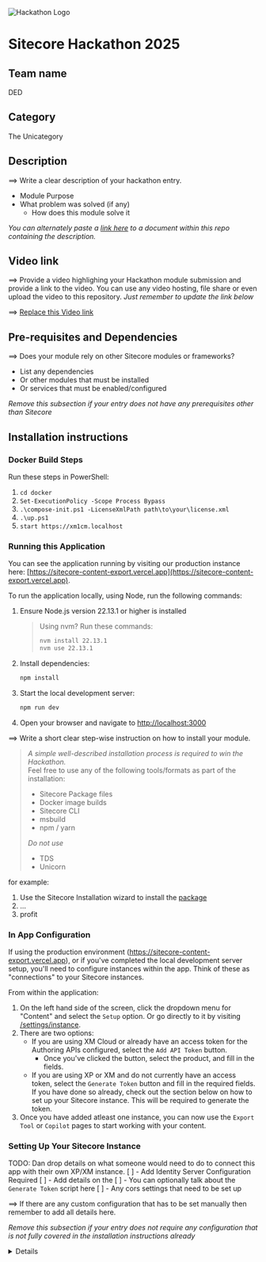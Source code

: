 ![Hackathon Logo](docs/images/hackathon.png?raw=true 'Hackathon Logo')

# Sitecore Hackathon 2025

## Team name

DED

## Category

The Unicategory

## Description

⟹ Write a clear description of your hackathon entry.

- Module Purpose
- What problem was solved (if any)
  - How does this module solve it

_You can alternately paste a [link here](#docs) to a document within this repo containing the description._

## Video link

⟹ Provide a video highlighing your Hackathon module submission and provide a link to the video. You can use any video hosting, file share or even upload the video to this repository. _Just remember to update the link below_

⟹ [Replace this Video link](#video-link)

## Pre-requisites and Dependencies

⟹ Does your module rely on other Sitecore modules or frameworks?

- List any dependencies
- Or other modules that must be installed
- Or services that must be enabled/configured

_Remove this subsection if your entry does not have any prerequisites other than Sitecore_

## Installation instructions

### Docker Build Steps

Run these steps in PowerShell:

1. `cd docker`
2. `Set-ExecutionPolicy -Scope Process Bypass`
3. `.\compose-init.ps1 -LicenseXmlPath path\to\your\license.xml`
4. `.\up.ps1`
5. `start https://xm1cm.localhost`

### Running this Application

You can see the application running by visiting our production instance here: [https://sitecore-content-export.vercel.app](https://sitecore-content-export.vercel.app).

To run the application locally, using Node, run the following commands:

1. Ensure Node.js version 22.13.1 or higher is installed
   > Using nvm? Run these commands:
   >
   > ```bash
   > nvm install 22.13.1
   > nvm use 22.13.1
   > ```
2. Install dependencies:
   ```bash
   npm install
   ```
3. Start the local development server:
   ```bash
   npm run dev
   ```
4. Open your browser and navigate to [http://localhost:3000](http://localhost:3000)

⟹ Write a short clear step-wise instruction on how to install your module.

> _A simple well-described installation process is required to win the Hackathon._  
> Feel free to use any of the following tools/formats as part of the installation:
>
> - Sitecore Package files
> - Docker image builds
> - Sitecore CLI
> - msbuild
> - npm / yarn
>
> _Do not use_
>
> - TDS
> - Unicorn

for example:

1. Use the Sitecore Installation wizard to install the [package](#link-to-package)
2. ...
3. profit

### In App Configuration

If using the production environment (https://sitecore-content-export.vercel.app), or if you've completed the local development server setup, you'll need to configure instances within the app. Think of these as "connections" to your Sitecore instances.

From within the application:

1. On the left hand side of the screen, click the dropdown menu for "Content" and select the `Setup` option. Or go directly to it by visiting [/settings/instance](/settings/instance).
2. There are two options:
   - If you are using XM Cloud or already have an access token for the Authoring APIs configured, select the `Add API Token` button.
     - Once you've clicked the button, select the product, and fill in the fields.
   - If you are using XP or XM and do not currently have an access token, select the `Generate Token` button and fill in the required fields. If you have done so already, check out the section below on how to set up your Sitecore instance. This will be required to generate the token.
3. Once you have added atleast one instance, you can now use the `Export Tool` or `Copilot` pages to start working with your content.

### Setting Up Your Sitecore Instance

TODO: Dan drop details on what someone would need to do to connect this app with their own XP/XM instance.
[ ] - Add Identity Server Configuration Required
[ ] - Add details on the
[ ] - You can optionally talk about the `Generate Token` script here
[ ] - Any cors settings that need to be set up

⟹ If there are any custom configuration that has to be set manually then remember to add all details here.

_Remove this subsection if your entry does not require any configuration that is not fully covered in the installation instructions already_

<details>

## Usage instructions

⟹ Provide documentation about your module, how do the users use your module, where are things located, what do the icons mean, are there any secret shortcuts etc.

Include screenshots where necessary. You can add images to the `./images` folder and then link to them from your documentation:

![Hackathon Logo](docs/images/hackathon.png?raw=true 'Hackathon Logo')

You can embed images of different formats too:

![Deal With It](docs/images/deal-with-it.gif?raw=true 'Deal With It')

And you can embed external images too:

![Random](https://thiscatdoesnotexist.com/)

## Comments

If you'd like to make additional comments that is important for your module entry.

- MUST READ: **[Submission requirements](SUBMISSION_REQUIREMENTS.md)**
- [Entry form template](ENTRYFORM.md)

### ⟹ [Insert your documentation here](ENTRYFORM.md)

- Dylan Test Push
- Dan Test Push
</details>
